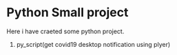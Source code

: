 # Python Small project 
 Here i have craeted some python project.

1. py_script(get covid19 desktop notification using plyer)
